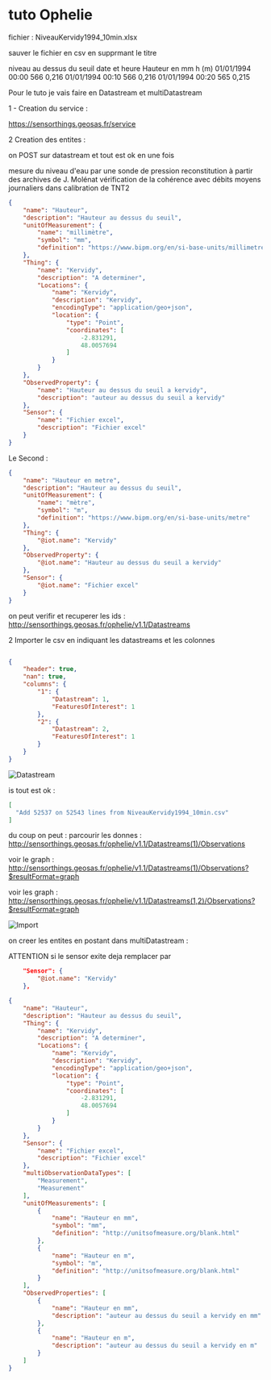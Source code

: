 # tuto Ophelie

fichier : NiveauKervidy1994_10min.xlsx

sauver le fichier en csv en supprmant le titre

niveau au dessus du seuil 
date et heure	Hauteur en mm	h (m)
01/01/1994 00:00	566	0,216
01/01/1994 00:10	566	0,216
01/01/1994 00:20	565	0,215

Pour le tuto je vais faire en Datastream et multiDatastream

1 - Creation du service :

https://sensorthings.geosas.fr/service

    
2 Creation des entites :

on POST sur datastream et tout est ok en une fois

mesure du niveau d'eau par une sonde de pression
reconstitution à partir des archives de J. Molénat
vérification de la cohérence avec débits moyens journaliers dans calibration de TNT2


```json
{
    "name": "Hauteur",
    "description": "Hauteur au dessus du seuil",
    "unitOfMeasurement": {
        "name": "millimètre",
        "symbol": "mm",
        "definition": "https://www.bipm.org/en/si-base-units/millimetre"
    },
    "Thing": {
        "name": "Kervidy",
        "description": "A determiner",
        "Locations": {
            "name": "Kervidy",
            "description": "Kervidy",
            "encodingType": "application/geo+json",
            "location": {
                "type": "Point",
                "coordinates": [
                    -2.831291,
                    48.0057694
                ]
            }
        }
    },
    "ObservedProperty": {
        "name": "Hauteur au dessus du seuil a kervidy",
        "description": "auteur au dessus du seuil a kervidy"
    },
    "Sensor": {
        "name": "Fichier excel",
        "description": "Fichier excel"
    }
}
```

Le Second : 

```json
{
    "name": "Hauteur en metre",
    "description": "Hauteur au dessus du seuil",
    "unitOfMeasurement": {
        "name": "mètre",
        "symbol": "m",
        "definition": "https://www.bipm.org/en/si-base-units/metre"
    },
    "Thing": {
        "@iot.name": "Kervidy"
    },
    "ObservedProperty": {
        "@iot.name": "Hauteur au dessus du seuil a kervidy"
    },
    "Sensor": {
        "@iot.name": "Fichier excel"
    }
}
```


on peut verifir et recuperer les ids :    
    http://sensorthings.geosas.fr/ophelie/v1.1/Datastreams

2 Importer le csv en indiquant les datastreams et les colonnes

```json

{
    "header": true,
    "nan": true,
    "columns": {
        "1": {
            "Datastream": 1, 
            "FeaturesOfInterest": 1 
        },
        "2": {
            "Datastream": 2,
            "FeaturesOfInterest": 1
        }
    }
}
```

![Datastream](./assets/datastream.jpg "Datastream")

is tout est ok : 
```json
[
  "Add 52537 on 52543 lines from NiveauKervidy1994_10min.csv"
]
```

du coup on peut : 
parcourir les donnes : http://sensorthings.geosas.fr/ophelie/v1.1/Datastreams(1)/Observations

voir le graph : http://sensorthings.geosas.fr/ophelie/v1.1/Datastreams(1)/Observations?$resultFormat=graph

voir les graph : http://sensorthings.geosas.fr/ophelie/v1.1/Datastreams(1,2)/Observations?$resultFormat=graph

![Import](./assets/import.jpg "Import")


on creer les entites en postant dans multiDatastream :

ATTENTION si le sensor exite deja remplacer par


```json
    "Sensor": {
        "@iot.name": "Kervidy"
    },
```

```json
{
    "name": "Hauteur",
    "description": "Hauteur au dessus du seuil",
    "Thing": {
        "name": "Kervidy",
        "description": "A determiner",
        "Locations": {
            "name": "Kervidy",
            "description": "Kervidy",
            "encodingType": "application/geo+json",
            "location": {
                "type": "Point",
                "coordinates": [
                    -2.831291,
                    48.0057694
                ]
            }
        }
    },
    "Sensor": {
        "name": "Fichier excel",
        "description": "Fichier excel"
    },
    "multiObservationDataTypes": [
        "Measurement",
        "Measurement"
    ],
    "unitOfMeasurements": [
        {
            "name": "Hauteur en mm",
            "symbol": "mm",
            "definition": "http://unitsofmeasure.org/blank.html"
        },
        {
            "name": "Hauteur en m",
            "symbol": "m",
            "definition": "http://unitsofmeasure.org/blank.html"
        }
    ],
    "ObservedProperties": [
        {
            "name": "Hauteur en mm",
            "description": "auteur au dessus du seuil a kervidy en mm"
        },
        {
            "name": "Hauteur en m",
            "description": "auteur au dessus du seuil a kervidy en m"
        }
    ]
}
```

